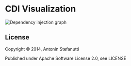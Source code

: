 # CDI Visualization

![Dependency injection graph](https://raw.github.com/astefanutti/cdeye/gh-pages/screenshot.png)

## License

Copyright © 2014, Antonin Stefanutti

Published under Apache Software License 2.0, see LICENSE
